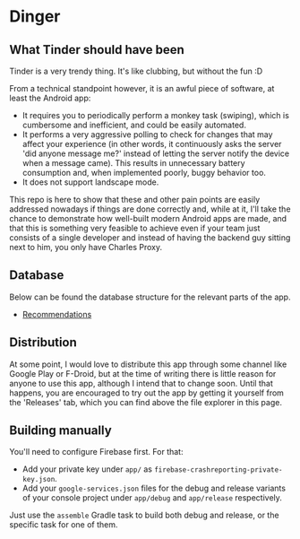 # Dinger
## What Tinder should have been

Tinder is a very trendy thing. It's like clubbing, but without the fun :D

From a technical standpoint however, it is an awful piece of software, at least the Android app:
* It requires you to periodically perform a monkey task (swiping), which is cumbersome and inefficient, and could be easily automated.
* It performs a very aggressive polling to check for changes that may affect your experience (in other words, it continuously asks the server 'did anyone message me?' instead of letting the server notify the device when a message came). This results in unnecessary battery consumption and, when implemented poorly, buggy behavior too.
* It does not support landscape mode.

This repo is here to show that these and other pain points are easily addressed nowadays if things are done correctly and, while at it, I'll take the chance to demonstrate how well-built modern Android apps are made, and that this is something very feasible to achieve even if your team just consists of a single developer and instead of having the backend guy sitting next to him, you only have Charles Proxy.

## Database

Below can be found the database structure for the relevant parts of the app.
* [Recommendations](assets/db/data.database.AppDatabase/1.json "Database Schema: Recommendations")

## Distribution

At some point, I would love to distribute this app through some channel like Google Play or F-Droid, but at the time of writing there is little reason for anyone to use this app, although I intend that to change soon.
Until that happens, you are encouraged to try out the app by getting it yourself from the 'Releases' tab, which you can find above the file explorer in this page.

## Building manually

You'll need to configure Firebase first. For that:
* Add your private key under `app/` as `firebase-crashreporting-private-key.json`.
* Add your `google-services.json` files for the debug and release variants of your console project under `app/debug` and `app/release` respectively.

Just use the `assemble` Gradle task to build both debug and release, or the specific task for one of them.
